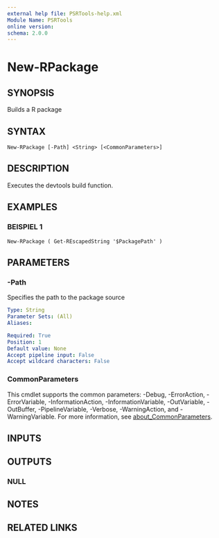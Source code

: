 ```yaml
---
external help file: PSRTools-help.xml
Module Name: PSRTools
online version:
schema: 2.0.0
---
```


# New-RPackage

## SYNOPSIS
Builds a R package

## SYNTAX

```
New-RPackage [-Path] <String> [<CommonParameters>]
```

## DESCRIPTION
Executes the devtools build function.

## EXAMPLES

### BEISPIEL 1
```
New-RPackage ( Get-REscapedString '$PackagePath' )
```

## PARAMETERS

### -Path
Specifies the path to the package source

```yaml
Type: String
Parameter Sets: (All)
Aliases:

Required: True
Position: 1
Default value: None
Accept pipeline input: False
Accept wildcard characters: False
```

### CommonParameters
This cmdlet supports the common parameters: -Debug, -ErrorAction, -ErrorVariable, -InformationAction, -InformationVariable, -OutVariable, -OutBuffer, -PipelineVariable, -Verbose, -WarningAction, and -WarningVariable. For more information, see [about_CommonParameters](http://go.microsoft.com/fwlink/?LinkID=113216).

## INPUTS

## OUTPUTS

### NULL
## NOTES

## RELATED LINKS
